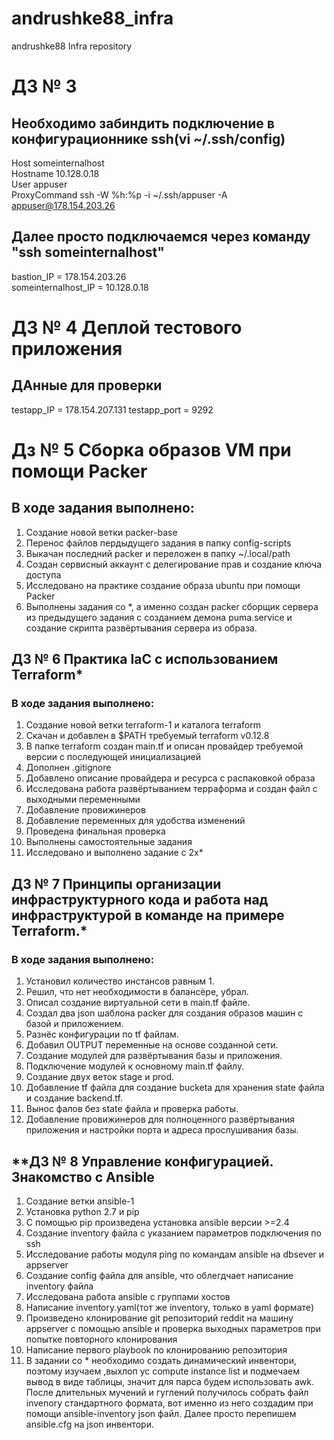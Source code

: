 # andrushke88_infra
andrushke88 Infra repository

# **ДЗ № 3**  
## Необходимо забиндить подключение в конфигурационнике ssh(vi ~/.ssh/config)
Host someinternalhost  
Hostname 10.128.0.18  
User appuser  
ProxyCommand ssh -W %h:%p -i ~/.ssh/appuser -A appuser@178.154.203.26  
## Далее просто подключаемся через команду "ssh someinternalhost"  
bastion_IP = 178.154.203.26  
someinternalhost_IP = 10.128.0.18
# **ДЗ № 4 Деплой тестового приложения**
## ДАнные для проверки
testapp_IP = 178.154.207.131
testapp_port = 9292
# **Дз № 5 Сборка образов VM при помощи Packer**
## В ходе задания выполнено:
1. Создание новой ветки packer-base
2. Перенос файлов пердыдущего задания в папку config-scripts
3. Выкачан последний packer и переложен в папку ~/.local/path
4. Создан сервисный аккаунт с делегирование прав и создание ключа доступа
5. Исследовано на практике создание образа ubuntu при помощи Packer
6. Выполнены задания со *, а именно создан packer сборщик сервера из предыдущего задания с созданием демона puma.service и создание скрипта развёртывания сервера из образа.
## **ДЗ № 6 Практика IaC с использованием Terraform***
### В ходе задания выполнено:
1. Создание новой ветки terraform-1 и каталога terraform
2. Скачан и добавлен в $PATH требуемый terraform v0.12.8
3. В папке terraform создан main.tf и описан провайдер требуемой версии с последующей инициализацией
4. Дополнен .gitignore
5. Добавлено описание провайдера и ресурса с распаковкой образа
6. Исследована работа развёртыванием терраформа и создан файл с выходными переменными
7. Добавление провижинеров
8. Добавление переменных для удобства изменений
9. Проведена финальная проверка
10. Выполнены самостоятельные задания
11. Исследовано и выполнено задание с 2x*

## **ДЗ № 7 Принципы организации инфраструктурного кода и работа над инфраструктурой в команде на примере Terraform.***
### В ходе задания выполнено:
1. Установил количество инстансов равным 1.
2. Решил, что нет необходимости в балансёре, убрал.
3. Описал создание виртуальной сети в main.tf файле.
4. Создал два json шаблона packer для создания образов машин с базой и приложением.
5. Разнёс конфигурации по tf файлам.
6. Добавил OUTPUT переменные на основе созданной сети.
7. Создание модулей для развёртывания базы и приложения.
8. Подключение модулей к основному main.tf файлу.
9. Создание двух веток stage и prod.
10. Добавление tf файла для создание bucketа для хранения state файла и создание backend.tf.
11. Вынос фалов без state файла и проверка работы.
12. Добавление провижинеров для полноценного развёртывания приложения и настройки порта и адреса прослушивания базы.

## **ДЗ № 8 Управление конфигурацией. Знакомство с Ansible
1. Создание ветки ansible-1
2. Установка python 2.7 и pip
3. С помощью pip произведена установка ansible версии >=2.4
4. Создание inventory файла с указанием параметров подключения по ssh
5. Исследование работы модуля ping по командам ansible на dbsever и appserver
6. Создание config файла для ansible, что облегдчает написание inventory файла
7. Исследована работа ansible с группами хостов
8. Написание inventory.yaml(тот же inventory, только в yaml формате)
9. Произведено клонирование git репозиторий reddit на машину appserver с помощью ansible и проверка выходных параметров при попытке повторного клонирования
10. Написание первого playbook по клонированию репозитория
11. В задании со * необходимо создать динамический инвентори, поэтому изучаем ,выхлоп yc compute instance list и подмечаем вывод в виде таблицы, значит для парса будем использовать awk. После длительных мучений и гуглений получилось собрать файл invenory стандартного формата, вот именно из него создадим при помощи ansible-inventory json файл. Далее просто перепишем ansible.cfg на json инвентори.

